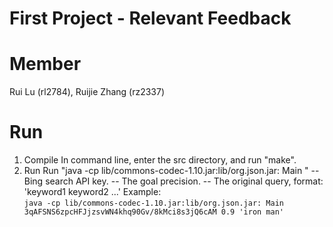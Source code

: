 # First Project - Relevant Feedback
Member
======
Rui Lu (rl2784), Ruijie Zhang (rz2337)

Run
===
1. Compile
In command line, enter the src directory, and run "make".
2. Run
  Run "java -cp lib/commons-codec-1.10.jar:lib/org.json.jar: Main <api> <precision> <key words>"
  <api> -- Bing search API key.
  <precision> -- The goal precision.
  <query> -- The original query, format: 'keyword1 keyword2 ...'
  Example:  
  `java -cp lib/commons-codec-1.10.jar:lib/org.json.jar: Main 3qAFSNS6zpcHFJjzsvWN4khq90Gv/8kMci8s3jQ6cAM 0.9 'iron man'`
